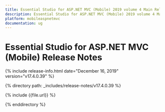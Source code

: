```yaml
---
title: Essential Studio for ASP.NET MVC (Mobile) 2019 volume 4 Main Release Release Notes  
description: Essential Studio for ASP.NET MVC (Mobile) 2019 volume 4 Main Release Release Notes  
platform: mobileaspnetmvc
documentation: ug
---
```


# Essential Studio for ASP.NET MVC (Mobile)  Release Notes  

{% include release-info.html date="December 16, 2019"  version="v17.4.0.39" %} 


{% directory path: _includes/release-notes/v17.4.0.39 %}

{% include {{file.url}} %}

{% enddirectory %}